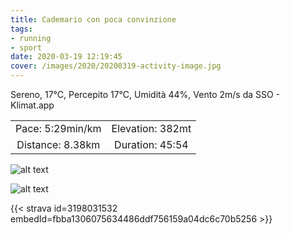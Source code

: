 ```yaml
---
title: Cademario con poca convinzione
tags:
- running
- sport
date: 2020-03-19 12:19:45
cover: /images/2020/20200319-activity-image.jpg
---
```


Sereno, 17°C, Percepito 17°C, Umidità 44%, Vento 2m/s da SSO - Klimat.app

| | |
| :-: | :-: |
| Pace: 5:29min/km | Elevation: 382mt |
| Distance: 8.38km | Duration: 45:54 |

![alt text](/images/2020/20200319-activity-image.jpg "Image")


![alt text](/images/2020/20200319-activity-map.png "map")


{{< strava id=3198031532 embedId=fbba1306075634486ddf756159a04dc6c70b5256 >}}
